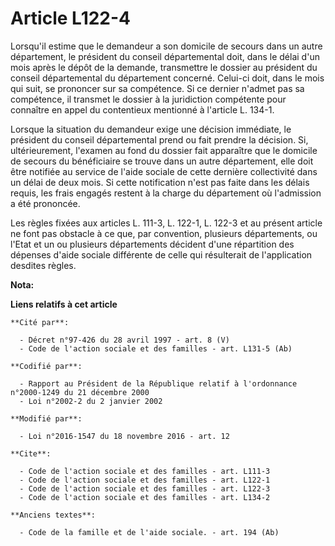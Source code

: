 # Article L122-4

Lorsqu'il estime que le demandeur a son domicile de secours dans un autre département, le président du conseil départemental
doit, dans le délai d'un mois après le dépôt de la demande, transmettre le dossier au président du conseil départemental du
département concerné. Celui-ci doit, dans le mois qui suit, se prononcer sur sa compétence. Si ce dernier n'admet pas sa
compétence, il transmet le dossier à la juridiction compétente pour connaître en appel du contentieux mentionné à l'article
L. 134-1. 

Lorsque la situation du demandeur exige une décision immédiate, le président du conseil départemental prend ou fait prendre
la décision. Si, ultérieurement, l'examen au fond du dossier fait apparaître que le domicile de secours du bénéficiaire se
trouve dans un autre département, elle doit être notifiée au service de l'aide sociale de cette dernière collectivité dans un
délai de deux mois. Si cette notification n'est pas faite dans les délais requis, les frais engagés restent à la charge du
département où l'admission a été prononcée. 

Les règles fixées aux articles L. 111-3, L. 122-1, L. 122-3 et au présent article ne font pas obstacle à ce que, par
convention, plusieurs départements, ou l'Etat et un ou plusieurs départements décident d'une répartition des dépenses d'aide
sociale différente de celle qui résulterait de l'application desdites règles.

**Nota:**



**Liens relatifs à cet article**

	**Cité par**:

	  - Décret n°97-426 du 28 avril 1997 - art. 8 (V)
	  - Code de l'action sociale et des familles - art. L131-5 (Ab)

	**Codifié par**:

	  - Rapport au Président de la République relatif à l'ordonnance n°2000-1249 du 21 décembre 2000
	  - Loi n°2002-2 du 2 janvier 2002

	**Modifié par**:

	  - Loi n°2016-1547 du 18 novembre 2016 - art. 12

	**Cite**:

	  - Code de l'action sociale et des familles - art. L111-3
	  - Code de l'action sociale et des familles - art. L122-1
	  - Code de l'action sociale et des familles - art. L122-3
	  - Code de l'action sociale et des familles - art. L134-2

	**Anciens textes**:

	  - Code de la famille et de l'aide sociale. - art. 194 (Ab)
